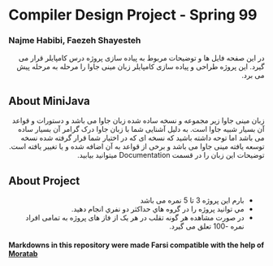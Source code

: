 # Compiler Design Project - Spring 99
### Najme Habibi, Faezeh Shayesteh

<p dir="rtl">
در این صفحه فایل ها و توضیحات مربوط به پیاده سازی  پروژه درس کامپایلر قرار می گیرد.
این پروژه طراحی و پیاده سازی کامپایلر زبان مینی جاوا را مرحله به مرحله پیش می برد.

## About MiniJava
<p dir="rtl">
زبان مینی جاوا زیر مجموعه و نسخه ساده شده زبان جاوا می باشد و دستورات و قواعد آن بسیار شبیه جاوا است. به دلیل آشنایی شما با زبان جاوا درک گرامر آن بسیار ساده می باشد اما توحه داشته باشید که نسخه ای که در اختیار شما قرار گرفته شده نسخه توسعه یافته مینی جاوا می باشد و برخی از قواعد به آن اضافه شده و یا تغییر یافته 
 است. توضیحات این زبان را در قسمت Documentation  میتوانید بیابید.  

## About Project

<ul dir="rtl">
<li>بارم این پروژه 3 تا 5 نمره می باشد</li>

<li>مي توانيد پروژه را در گروه هاي حداكثر دو نفري انجام دهيد.</li>
<li>در صورت مشاهده هر گونه تقلب در هر یک از فاز های پروژه به تمامی افراد نمره -100 تعلق می گیرد.</li>
</ul>

#### Markdowns in this repository were made Farsi compatible with the help of [Moratab](https://github.com/sobhe/moratab)